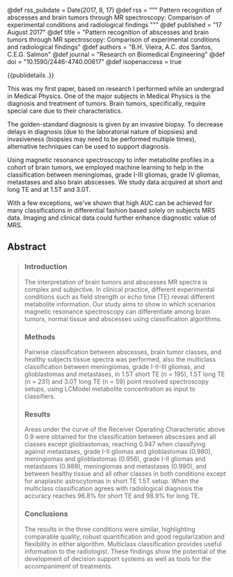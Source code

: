 @def rss_pubdate = Date(2017, 8, 17)
@def rss = """ Pattern recognition of abscesses and brain tumors through MR spectroscopy: Comparison of experimental conditions and radiological findings """
@def published = "17 August 2017"
@def title = "Pattern recognition of abscesses and brain tumors through MR spectroscopy: Comparison of experimental conditions and radiological findings"
@def authors = "B.H. Vieira, A.C. dos Santos, C.E.G. Salmon"
@def journal = "Research on Biomedical Engineering"
@def doi = "10.1590/2446-4740.00617"
@def isopenaccess = true

{{publidetails .}}

This was my first paper, based on research I performed while an undergrad in Medical Physics.
One of the major subjects in Medical Physics is the diagnosis and treatment of tumors.
Brain tumors, specifically, require special care due to their characteristics.

<!-- 
Brain tumors are either primary (originating within the brain) or secondary (originating outside the brain).
Primary tumors may originate from different cells.
The most common, however, originate in glial, _i.e._ support cells, and are therefore called gliomas.
Gliomas can be further subdivided depending on their specific tissue of origin.
Glioma grading is based on cell appearance and clinical evaluation, where severe cases are graded III-IV (for example, anaplastic astrocytomas or glioblastomas multiformes), and less severe ones are graded I-II. -->

The golden-standard diagnosis is given by an invasive biopsy.
To decrease delays in diagnosis (due to the laboratorial nature of biopsies) and invasiveness (biopsies may need to be performed multiple times), alternative techniques can be used to support diagnosis.

Using magnetic resonance spectroscopy to infer metabolite profiles in a cohort of brain tumors, we employed machine learning to help in the classification between meningiomas, grade I-III gliomas, grade IV gliomas, metastases and also brain abscesses.
We study data acquired at short and long TE and at 1.5T and 3.0T.

With a few exceptions, we've shown that high AUC can be achieved for many classifications in differential fashion based solely on subjects MRS data.
Imaging and clinical data could further enhance diagnostic value of MRS.

## Abstract
> ### Introduction
> The interpretation of brain tumors and abscesses MR spectra is complex and subjective. In clinical practice, different experimental conditions such as field strength or echo time (TE) reveal different metabolite information. Our study aims to show in which scenarios magnetic resonance spectroscopy can differentiate among brain tumors, normal tissue and abscesses using classification algorithms.
> ### Methods
> Pairwise classification between abscesses, brain tumor classes, and healthy subjects tissue spectra was performed, also the multiclass classification between meningiomas, grade I-II-III gliomas, and glioblastomas and metastases, in 1.5T short TE (n = 195), 1.5T long TE (n = 231) and 3.0T long TE (n = 59) point resolved spectroscopy setups, using LCModel metabolite concentration as input to classifiers.
> ### Results
> Areas under the curve of the Receiver Operating Characteristic above 0.9 were obtained for the classification between abscesses and all classes except glioblastomas, reaching 0.947 when classifying against metastases, grade I-II gliomas and glioblastomas (0.980), meningiomas and glioblastomas (0.956), grade I-II gliomas and metastases (0.989), meningiomas and metastases (0.990), and between healthy tissue and all other classes in both conditions except for anaplastic astrocytomas in short TE 1.5T setup. When the multiclass classification agrees with radiological diagnosis the accuracy reaches 96.8% for short TE and 98.9% for long TE.
> ### Conclusions
> The results in the three conditions were similar, highlighting comparable quality, robust quantification and good regularization and flexibility in either algorithm. Multiclass classification provides useful information to the radiologist. These findings show the potential of the development of decision support systems as well as tools for the accompaniment of treatments.




